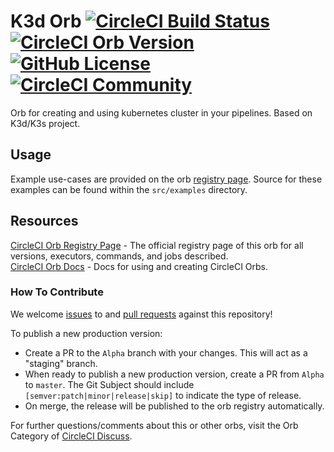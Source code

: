 # K3d Orb [![CircleCI Build Status](https://circleci.com/gh/devopsspiral/k3d-orb.svg?style=shield "CircleCI Build Status")](https://circleci.com/gh/devopsspiral/k3d-orb) [![CircleCI Orb Version](https://img.shields.io/badge/endpoint.svg?url=https://badges.circleci.io/orb/devopsspiral/k3d)](https://circleci.com/orbs/registry/orb/devopsspiral/k3d) [![GitHub License](https://img.shields.io/badge/license-MIT-lightgrey.svg)](https://raw.githubusercontent.com/devopsspiral/k3d-orb/master/LICENSE) [![CircleCI Community](https://img.shields.io/badge/community-CircleCI%20Discuss-343434.svg)](https://discuss.circleci.com/c/ecosystem/orbs)

Orb for creating and using kubernetes cluster in your pipelines. Based on K3d/K3s project.

## Usage

Example use-cases are provided on the orb [registry page](https://circleci.com/orbs/registry/orb/devopsspiral/k3d#usage-examples). Source for these examples can be found within the `src/examples` directory.


## Resources

[CircleCI Orb Registry Page](https://circleci.com/orbs/registry/orb/devopsspiral/k3d) - The official registry page of this orb for all versions, executors, commands, and jobs described.  
[CircleCI Orb Docs](https://circleci.com/docs/2.0/orb-intro/#section=configuration) - Docs for using and creating CircleCI Orbs.  

### How To Contribute

We welcome [issues](https://github.com/devopsspiral/k3d-orb/issues) to and [pull requests](https://github.com/devopsspiral/k3d-orb/pulls) against this repository!

To publish a new production version:
* Create a PR to the `Alpha` branch with your changes. This will act as a "staging" branch.
* When ready to publish a new production version, create a PR from `Alpha` to `master`. The Git Subject should include `[semver:patch|minor|release|skip]` to indicate the type of release.
* On merge, the release will be published to the orb registry automatically.

For further questions/comments about this or other orbs, visit the Orb Category of [CircleCI Discuss](https://discuss.circleci.com/c/orbs).